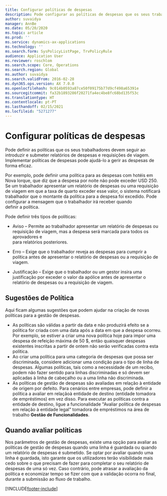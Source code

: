 ```yaml
---
title: Configurar políticas de despesas
description: Pode configurar as políticas de despesas que os seus trabalhadores devem seguir ao introduzir e submeter relatórios de despesas e requisições de viagem no Microsoft Dynamics 365 Finance.
author: suvaidya
manager: AnnBe
ms.date: 05/20/2020
ms.topic: article
ms.prod: ''
ms.service: dynamics-ax-applications
ms.technology: ''
ms.search.form: SysPolicyListPage, TrvPolicyRule
audience: Application User
ms.reviewer: roschlom
ms.search.scope: Core, Operations
ms.search.region: Global
ms.author: suvaidya
ms.search.validFrom: 2016-02-28
ms.dyn365.ops.version: AX 7.0.0
ms.openlocfilehash: 9c014b0593a87ce50f09175b77d9cf498a65391e
ms.sourcegitcommit: fa32b1893286f20271fa4ec4be8fc68bd135f53c
ms.translationtype: HT
ms.contentlocale: pt-PT
ms.lasthandoff: 02/15/2021
ms.locfileid: "5271277"
---
```

# <a name="set-up-expense-policies"></a>Configurar políticas de despesas

Pode definir as políticas que os seus trabalhadores devem seguir ao introduzir e submeter relatórios de despesas e requisições de viagem.         
Implementar políticas de despesas pode ajudá-lo a gerir as despesas de forma eficaz.         

Por exemplo, pode definir uma política para as despesas com hotéis em Nova Iorque, que diz que a despesa por noite não pode exceder USD 250.       
Se um trabalhador apresentar um relatório de despesas ou uma requisição de viagem em que a taxa de quarto exceder esse valor, o sistema notificará        
trabalhador que o montante da política para a despesa foi excedido. Pode configurar a mensagem que o trabalhador irá receber quando        
definir a política.      
        
Pode definir três tipos de políticas:         
        
- Aviso – Permite ao trabalhador apresentar um relatório de despesas ou requisição de viagem, mas a despesa será marcada para todos os aprovadores e        
  para relatórios posteriores.        

- Erro – Exige que o trabalhador reveja as despesas para cumprir a política antes de apresentar o relatório de despesas ou a requisição de viagem.       
 
 - Justificação – Exige que o trabalhador ou um gestor insira uma justificação por exceder o valor da apólice antes de apresentar o relatório de despesas ou a requisição de viagem.        

## <a name="policy-tips"></a>Sugestões de Política
Aqui ficam algumas sugestões que podem ajudar na criação de novas políticas para a gestão de despesas. 
* As políticas são válidas a partir da data e não produzirá efeito se a política for criada com uma data após a data em que a despesa ocorreu. Por exemplo, se estiver a criar uma nova política hoje para impor uma despesa de refeição máxima de 50 $, então quaisquer despesas existentes inscritas a partir de ontem não serão verificadas contra esta política.
* Ao criar uma política para uma categoria de despesas que possa ser discriminada, considere adicionar uma condição para o tipo de linha de despesas. Algumas políticas, tais como a necessidade de um recibo, podem não fazer sentido para linhas discriminadas e só devem ser aplicadas à linha de cabeçalho ou a uma linha não discriminada. 
* As políticas de gestão de despesas são avaliadas em relação à entidade de origem por defeito. Para cenários entre empresas, pode definir a política a avaliar em relaçãoà entidade de destino (entidade tomadora de empréstimos) em vez disso. Para executar as políticas contra a entidade de destino, ligue a funcionalidade "Avaliar política de despesas em relação à entidade legal" tomadora de empréstimos na área de trabalho **Gestão de Funcionalidades**.

## <a name="when-to-evaluate-policies"></a>Quando avaliar políticas

Nos parâmetros de gestão de despesas, existe uma opção para avaliar as políticas de gestão de despesas quando uma linha é guardada ou quando um relatório de despesas é submetido. Se optar por avaliar quando uma linha é guardada, isto garante que os utilizadores terão visibilidade mais cedo sobre o que precisam de fazer para completar o seu relatório de despesas de uma só vez. Caso contrário, pode atrasar a avaliação da política e economizar tempo se fizer com que a validação ocorra no final, durante a submissão ao fluxo de trabalho.


[!INCLUDE[footer-include](../includes/footer-banner.md)]